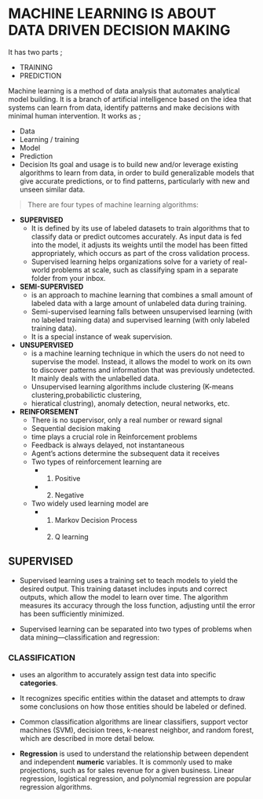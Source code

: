 # **MACHINE LEARNING** IS ABOUT **DATA DRIVEN DECISION MAKING**
It has two parts ;
- TRAINING
- PREDICTION

Machine learning is a method of data analysis that automates analytical model building. It is a branch of artificial intelligence based on the idea that systems can learn from data, identify patterns and make decisions with minimal human intervention. It works as ;
- Data
- Learning / training
- Model 
- Prediction
- Decision
Its goal and usage is to build new and/or leverage existing algorithms to learn from data, in order to build generalizable models that give accurate predictions, or to find patterns, particularly with new and unseen similar data.

> There are four types of machine learning algorithms: 
- **SUPERVISED**
  - It is defined by its use of labeled datasets to train algorithms that to classify data or predict outcomes accurately. As input data is fed into the model, it adjusts its weights until the model has been fitted appropriately, which occurs as part of the cross validation process.
  - Supervised learning helps organizations solve for a variety of real-world problems at scale, such as classifying spam in a separate folder from your inbox.
- **SEMI-SUPERVISED**
  -  is an approach to machine learning that combines a small amount of labeled data with a large amount of unlabeled data during training.
  -  Semi-supervised learning falls between unsupervised learning (with no labeled training data) and supervised learning (with only labeled training data).
  -  It is a special instance of weak supervision.
- **UNSUPERVISED**
  - is a machine learning technique in which the users do not need to supervise the model. Instead, it allows the model to work on its own to discover patterns and information that was previously undetected. It mainly deals with the unlabelled data.
  - Unsupervised learning algorithms include clustering (K-means clustering,probabilictic clustering,
  - hieratical clustring), anomaly detection, neural networks, etc.
- **REINFORSEMENT**
  - There is no supervisor, only a real number or reward signal
  - Sequential decision making
  - time plays a crucial role in Reinforcement problems
  - Feedback is always delayed, not instantaneous
  - Agent’s actions determine the subsequent data it receives
  - Two types of reinforcement learning are 
    - 1) Positive 
    - 2) Negative
  - Two widely used learning model are 
    - 1) Markov Decision Process 
    - 2) Q learning

## **SUPERVISED**

- Supervised learning uses a training set to teach models to yield the desired output. This training dataset includes inputs and correct outputs, which allow the model to learn over time. The algorithm measures its accuracy through the loss function, adjusting until the error has been sufficiently minimized.

- Supervised learning can be separated into two types of problems when data mining—classification and regression:

### **CLASSIFICATION**

- uses an algorithm to accurately assign test data into specific **categories**. 
- It recognizes specific entities within the dataset and attempts to draw some conclusions on how those entities should be labeled or defined. 
- Common classification algorithms are linear classifiers, support vector machines (SVM), decision trees, k-nearest neighbor, and random forest, which are described in more detail below.

- **Regression** is used to understand the relationship between dependent and independent **numeric** variables. It is commonly used to make projections, such as for sales revenue for a given business. Linear regression, logistical regression, and polynomial regression are popular regression algorithms.